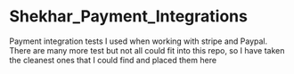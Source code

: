 # Shekhar_Payment_Integrations
Payment integration tests I used when working with stripe and Paypal. There are many more test but not all could fit into this repo, so I have taken the cleanest ones that I could find and placed them here
